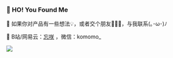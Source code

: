 ### 👻 HO! You Found Me

💬  如果你对产品有一些想法💡，或者交个朋友🙋🏻‍♀️，与我联系(｡･ω･)ﾉ

📮  B站/网易云：[忘咲](https://space.bilibili.com/2128524)  ，微信：komomo_

![](https://github-readme-stats.vercel.app/api?username=wannaxiao&show_icons=true&icon_color=0366d6&text_color=24292e&bg_color=ffffff&hide_title=true&hide=issues)
